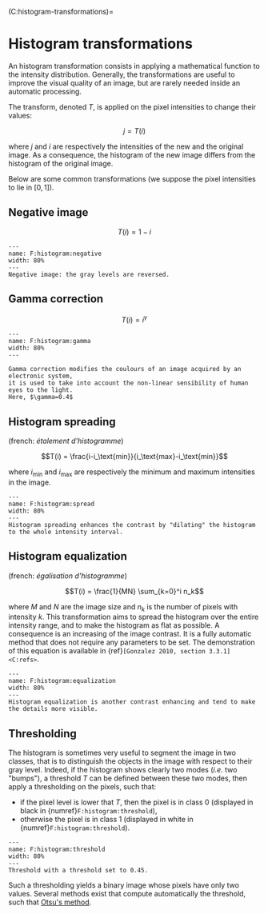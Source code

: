 (C:histogram-transformations)=
# Histogram transformations


An histogram transformation consists in applying a mathematical function to the intensity distribution.
Generally, the transformations are useful to improve the visual quality of an image,
but are rarely needed inside an automatic processing.

The transform, denoted $T$, is applied on the pixel intensities to change their values:

$$j = T(i)$$

where $j$ and $i$ are respectively the intensities of the new and the original image.
As a consequence, the histogram of the new image differs from the histogram of the original image.

Below are some common transformations (we suppose the pixel intensities to lie in $[0,1]$).


## Negative image

$$T(i) = 1-i$$

```{figure} negative.svg
---
name: F:histogram:negative
width: 80%
---
Negative image: the gray levels are reversed.
```

## Gamma correction

$$T(i) = i^\gamma$$

```{figure} gamma.svg
---
name: F:histogram:gamma
width: 80%
---

Gamma correction modifies the coulours of an image acquired by an electronic system,
it is used to take into account the non-linear sensibility of human eyes to the light.
Here, $\gamma=0.4$
```


## Histogram spreading

(french: _étalement d'histogramme_)

$$T(i) = \frac{i-i_\text{min}}{i_\text{max}-i_\text{min}}$$

where $i_\text{min}$ and $i_\text{max}$ are respectively the minimum and maximum intensities in the image.

```{figure} spreading.svg
---
name: F:histogram:spread
width: 80%
---
Histogram spreading enhances the contrast by "dilating" the histogram to the whole intensity interval.
```


## Histogram equalization

(french: _égalisation d'histogramme_)

$$T(i) = \frac{1}{MN} \sum_{k=0}^i n_k$$

where $M$ and $N$ are the image size and $n_k$ is the number of pixels with intensity $k$.
This transformation aims to spread the histogram over the entire intensity range, and to make the histogram as flat as possible.
A consequence is an increasing of the image contrast.
It is a fully automatic method that does not require any parameters to be set.
The demonstration of this equation is available in {ref}`[Gonzalez 2010, section 3.3.1] <C:refs>`.

```{figure} equalization.svg
---
name: F:histogram:equalization
width: 80%
---
Histogram equalization is another contrast enhancing and tend to make the details more visible.
```

## Thresholding

The histogram is sometimes very useful to segment the image in two classes,
that is to distinguish the objects in the image with respect to their gray level.
Indeed, if the histogram shows clearly two modes (_i.e._ two "bumps"),
a threshold $T$ can be defined between these two modes, then apply a thresholding on the pixels, such that:
* if the pixel level is lower that $T$, then the pixel is in class 0 (displayed in black in {numref}`F:histogram:threshold`),
* otherwise the pixel is in class 1 (displayed in white in {numref}`F:histogram:threshold`).

```{figure} thresholding.svg
---
name: F:histogram:threshold
width: 80%
---
Threshold with a threshold set to 0.45.
```

Such a thresholding yields a binary image whose pixels have only two values.
Several methods exist that compute automatically the threshold, such that [Otsu's method](segmentation:otsu).